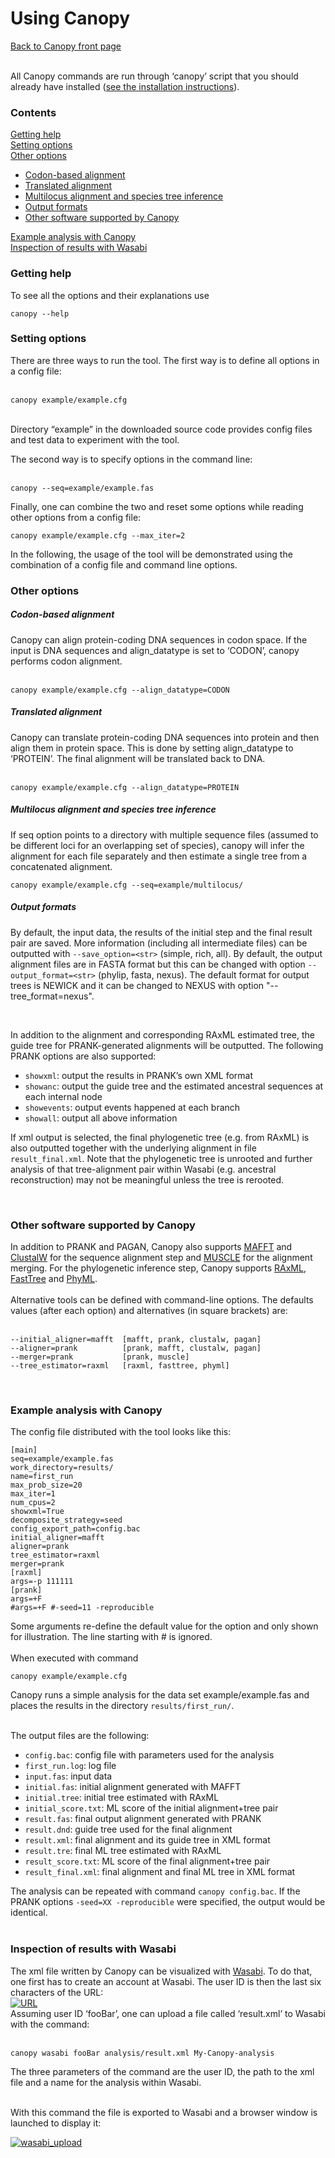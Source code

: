 Using Canopy
============

[Back to Canopy front page](../README.md)  
 

All Canopy commands are run through ‘canopy’ script that you should already have installed ([see the installation instructions](http://wasabiapp.org/installing-canopy)).

### Contents

[Getting help](#getting-help)  
[Setting options](#setting-options)  
[Other options](#other-options)

*   [Codon-based alignment](#codon-based-alignment)
*   [Translated alignment](#translated-alignment)
*   [Multilocus alignment and species tree inference](#multilocus-alignment-and-species-tree-inference)
*   [Output formats](#output-formats)
*   [Other software supported by Canopy](#other-software-supported-by-canopy)

[Example analysis with Canopy](#example-analysis-with-canopy)  
[Inspection of results with Wasabi](#inspection-of-results-with-wasabi)

### Getting help

To see all the options and their explanations use  
  
```
canopy --help
```

### Setting options

There are three ways to run the tool. The first way is to define all options in a config file:  
 
```
canopy example/example.cfg
```
   
Directory “example” in the downloaded source code provides config files and test data to experiment with the tool.

The second way is to specify options in the command line:  
 

```
canopy --seq=example/example.fas
```

Finally, one can combine the two and reset some options while reading other options from a config file:  
  

```
canopy example/example.cfg --max_iter=2
```

In the following, the usage of the tool will be demonstrated using the combination of a config file and command line options.

### Other options

##### Codon-based alignment

Canopy can align protein-coding DNA sequences in codon space. If the input is DNA sequences and align\_datatype is set to ‘CODON’, canopy performs codon alignment.  
 

```
canopy example/example.cfg --align_datatype=CODON
```

##### Translated alignment

Canopy can translate protein-coding DNA sequences into protein and then align them in protein space. This is done by setting align_datatype to ‘PROTEIN’. The final alignment will be translated back to DNA.  
 

```
canopy example/example.cfg --align_datatype=PROTEIN
```

##### Multilocus alignment and species tree inference

If seq option points to a directory with multiple sequence files (assumed to be different loci for an overlapping set of species), canopy will infer the alignment for each file separately and then estimate a single tree from a concatenated alignment.

```
canopy example/example.cfg --seq=example/multilocus/
```

##### Output formats

By default, the input data, the results of the initial step and the final result pair are saved. More information (including all intermediate files) can be outputted with ```--save_option=<str>``` (simple, rich, all). By default, the output alignment files are in FASTA format but this can be changed with option ```--output_format=<str>``` (phylip, fasta, nexus). The default format for output trees is NEWICK and it can be changed to NEXUS with option "--tree_format=nexus".  
  
 

In addition to the alignment and corresponding RAxML estimated tree, the guide tree for PRANK-generated alignments will be outputted. The following PRANK options are also supported:

*   ```showxml```: output the results in PRANK’s own XML format
*   ```showanc```: output the guide tree and the estimated ancestral sequences at each internal node
*   ```showevents```: output events happened at each branch
*   ```showall```: output all above information

If xml output is selected, the final phylogenetic tree (e.g. from RAxML) is also outputted together with the underlying alignment in file ```result_final.xml```. Note that the phylogenetic tree is unrooted and further analysis of that tree-alignment pair within Wasabi (e.g. ancestral reconstruction) may not be meaningful unless the tree is rerooted.

   

### Other software supported by Canopy

In addition to PRANK and PAGAN, Canopy also supports [MAFFT](http://mafft.cbrc.jp/alignment/software/) and [ClustalW](http://www.clustal.org/) for the sequence alignment step and [MUSCLE](http://drive5.com/muscle/) for the alignment merging. For the phylogenetic inference step, Canopy supports [RAxML](http://sco.h-its.org/exelixis/web/software/raxml/index.html), [FastTree](http://www.microbesonline.org/fasttree/) and [PhyML](https://code.google.com/p/phyml/).  
   
Alternative tools can be defined with command-line options. The defaults values (after each option) and alternatives (in square brackets) are:  
 
```
--initial_aligner=mafft  [mafft, prank, clustalw, pagan]
--aligner=prank          [prank, mafft, clustalw, pagan] 
--merger=prank           [prank, muscle]
--tree_estimator=raxml   [raxml, fasttree, phyml]
```
   

### Example analysis with Canopy

The config file distributed with the tool looks like this:

```
[main]
seq=example/example.fas
work_directory=results/
name=first_run
max_prob_size=20
max_iter=1
num_cpus=2
showxml=True
decomposite_strategy=seed
config_export_path=config.bac
initial_aligner=mafft
aligner=prank
tree_estimator=raxml
merger=prank
[raxml]
args=-p 111111
[prank]
args=+F
#args=+F #-seed=11 -reproducible
```

Some arguments re-define the default value for the option and only shown for illustration. The line starting with # is ignored.  
   
When executed with command

```
canopy example/example.cfg
```

Canopy runs a simple analysis for the data set example/example.fas and places the results in the directory ```results/first_run/```.  
 

The output files are the following:

*   ```config.bac```: config file with parameters used for the analysis
*   ```first_run.log```: log file
*   ```input.fas```: input data
*   ```initial.fas```: initial alignment generated with MAFFT
*   ```initial.tree```: initial tree estimated with RAxML
*   ```initial_score.txt```: ML score of the initial alignment+tree pair
*   ```result.fas```: final output alignment generated with PRANK
*   ```result.dnd```: guide tree used for the final alignment
*   ```result.xml```: final alignment and its guide tree in XML format
*   ```result.tre```: final ML tree estimated with RAxML
*   ```result_score.txt```: ML score of the final alignment+tree pair
*   ```result_final.xml```: final alignment and final ML tree in XML format

The analysis can be repeated with command ```canopy config.bac```. If the PRANK options ```-seed=XX -reproducible``` were specified, the output would be identical.  
 

### Inspection of results with Wasabi

The xml file written by Canopy can be visualized with [Wasabi](http:wasabiapp.org). To do that, one first has to create an account at Wasabi. The user ID is then the last six characters of the URL:  
[![URL](http://wasabiapp.org/wordpress/wp-content/uploads/URL-300x55.png)](http://wasabiapp.org/wordpress/wp-content/uploads/URL.png)  
Assuming user ID ‘fooBar’, one can upload a file called ‘result.xml’ to Wasabi with the command:  
 
```
canopy wasabi fooBar analysis/result.xml My-Canopy-analysis
```

The three parameters of the command are the user ID, the path to the xml file and a name for the analysis within Wasabi.  
 

With this command the file is exported to Wasabi and a browser window is launched to display it:

[![wasabi_upload](http://wasabiapp.org/wordpress/wp-content/uploads/2014/10/wasabi_upload.png)](http://wasabiapp.org/wordpress/wp-content/uploads/2014/10/wasabi_upload.png)